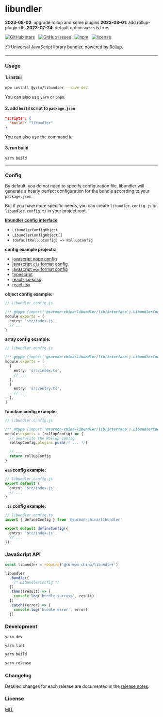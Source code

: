 # libundler

**2023-08-02**: upgrade rollup and some plugins
**2023-08-01**: add rollup-plugin-dts
**2023-07-24**: default option `watch` is true

[![GitHub stars](https://img.shields.io/github/stars/fafayzf/yzfu-libundler.svg?style=for-the-badge)](https://github.com/fafayzf/yzfu-libundler/stargazers)
&nbsp;
[![GitHub issues](https://img.shields.io/github/issues-raw/fafayzf/yzfu-libundler.svg?style=for-the-badge)](https://github.com/fafayzf/yzfu-libundler/issues)
&nbsp;
[![npm](https://img.shields.io/npm/v/@yzfu/libundler?color=c7343a&label=npm&style=for-the-badge)](https://www.npmjs.com/package/@yzfu/libundler)
&nbsp;
[![license](https://img.shields.io/github/license/mashape/apistatus.svg?style=for-the-badge)](/LICENSE)

📦 Universal JavaScript library bundler, powered by [Rollup](https://github.com/rollup).

---

### Usage

#### 1. install

```bash
npm install @yzfu/libundler --save-dev
```

You can also use `yarn` or `pnpm`.


#### 2. add `build` script to `package.json`

```json
"scripts": {
  "build": "libundler"
}
```

You can also use the command `b`.


#### 3. run build

```bash
yarn build
```

---

### Config

By default, you do not need to specify configuration file, libundler will generate a nearly perfect configuration for the bundle according to your `package.json`.

But if you have more specific needs, you can create `libundler.config.js` or `libundler.config.ts` in your project root.

[**libundler config interface**](/src/interface.ts)

- `LibundlerConfigObject`
- `LibundlerConfigObject[]`
- `(defaultRollupConfig) => RollupConfig`

**config example projects:**

- [javascript nope config](/tests/nope-config)
- [javascript `cjs` format config](/tests/cjs-config)
- [javascript `esm` format config](/tests/esm-config)
- [typescript](/tests/typescript)
- [react-jsx-scss](/tests/react-jsx-scss)
- [react-tsx](/tests/react-tsx)

**object config example:**

```ts
// libundler.config.js

/** @type {import('@surmon-china/libundler/lib/interface').LibundlerConfigObject} */
module.exports = {
  entry: 'src/index.js',
  // ...
}
```

**array config example:**

```ts
// libundler.config.js

/** @type {import('@surmon-china/libundler/lib/interface').LibundlerConfigArray} */
module.exports = [
  {
    entry: 'src/index.ts',
    // ...
  },
  {
    entry: 'src/entry.ts',
    // ...
  },
]
```

**function config example:**

```ts
// libundler.config.js

/** @type {import('@surmon-china/libundler/lib/interface').LibundlerConfigFn} */
module.exports = (rollupConfig) => {
  // overwrite the Rollup config
  rollupConfig.plugins.push(/* ... */)

  // ...
  return rollupConfig
}
```

**`esm` config example:**

```ts
// libundler.config.js
export default {
  entry: 'src/index.js',
  // ...
}
```

**`.ts` config example:**

```ts
// libundler.config.ts
import { defineConfig } from '@surmon-china/libundler'

export default defineConfig({
  entry: 'src/index.js',
  // ...
})
```

### JavaScript API

```js
const libundler = require('@surmon-china/libundler')

libundler
  .bundle({
    /* LibundlerConfig */
  })
  .then((result) => {
    console.log('bundle success', result)
  })
  .catch((error) => {
    console.log('bundle error', error)
  })
```

### Development

```bash
yarn dev

yarn lint

yarn build

yarn release
```

### Changelog

Detailed changes for each release are documented in the [release notes](/CHANGELOG.md).

### License

[MIT](/LICENSE)
